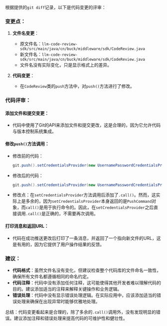 根据提供的`git diff`记录，以下是代码变更的评审：

### 变更点：

1. **文件名变更**：
   - 原文件名：`llm-code-review-sdk/src/main/java/cn/buck/middleware/sdk/CodeReview.java`
   - 新文件名：`llm-code-review-sdk/src/main/java/cn/buck/middleware/sdk/CodeReview.java`
   - 文件名没有实际变化，只是显示格式上的差异。

2. **代码变更**：
   - 在`CodeReview`类的`push`方法中，对`push()`方法进行了修改。

### 代码评审：

#### 添加文件和提交变更：
- 代码中使用了Git的API来添加文件和提交更改，这是合理的，因为它允许代码与版本控制系统集成。

#### 修改`push()`方法调用：
- 修改前的代码：
  ```java
  git.push().setCredentialsProvider(new UsernamePasswordCredentialsProvider(token, "")).call();
  ```
- 修改后的代码：
  ```java
  git.push().setCredentialsProvider(new UsernamePasswordCredentialsProvider(token, "")).call();
  ```
- 修改点：在`setCredentialsProvider`方法调用后添加了`.call()`。然而，这实际上是多余的，因为`setCredentialsProvider`本身返回的是`PushCommand`对象，而`call()`是用于执行命令的。因此，在`setCredentialsProvider`之后直接调用`.call()`是正确的，不需要再次调用。

#### 打印消息和返回URL：
- 代码在成功推送更改后打印了一条消息，并返回了一个指向新文件的URL，这是有用的，因为它提供了用户操作结果的反馈。

### 建议：

- **代码格式**：虽然文件名没有变化，但建议检查整个代码库的文件命名一致性，确保所有文件名都遵循相同的命名约定。
- **代码注释**：代码中没有添加任何注释，这可能使得其他开发者难以理解代码的目的。建议添加适当的注释来解释关键操作和业务逻辑。
- **错误处理**：代码中没有显示错误处理逻辑。在实际应用中，应该添加适当的错误处理来确保在出现异常时能够优雅地处理。

总结：代码变更看起来是合理的，除了多余的`.call()`调用外，没有发现明显的错误。建议添加注释和错误处理来提高代码的可维护性和健壮性。